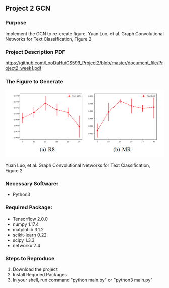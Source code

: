 ## Project 2 GCN 

### Purpose

Implement the GCN to re-create figure. Yuan Luo, et al. Graph Convolutional Networks for Text Classification, Figure 2

### Project Description PDF

https://github.com/LooDaHu/CS599_Project2/blob/master/document_file/Project2_week1.pdf

### The Figure to Generate

![avatar](https://github.com/LooDaHu/CS599_Project2/blob/master/document_file/Graph_Convolutional_Networks_for_Text_Classification_figure2.png?raw=true)

Yuan Luo, et al. Graph Convolutional Networks for Text Classification, Figure 2



### Necessary Software: 
* Python3
### Required Package: 
* Tensorflow 2.0.0 <br>
* numpy 1.17.4 <br>
* matplotlib 3.1.2 <br>
* scikit-learn 0.22 <br>
* scipy 1.3.3 <br>
* networkx 2.4 <br></li>

### Steps to Reproduce
1. Download the project 
2. Install Requried Packages 
3. In your shell, run command "python main.py" or "python3 main.py"
